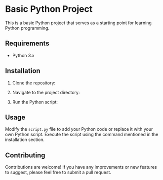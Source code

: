 # Basic Python Project

This is a basic Python project that serves as a starting point for learning Python programming.

## Requirements

- Python 3.x

## Installation

1. Clone the repository:


2. Navigate to the project directory:


3. Run the Python script:


## Usage

Modify the `script.py` file to add your Python code or replace it with your own Python script. Execute the script using the command mentioned in the installation section.

## Contributing

Contributions are welcome! If you have any improvements or new features to suggest, please feel free to submit a pull request.


